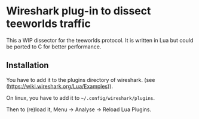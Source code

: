 # Wireshark plug-in to dissect teeworlds traffic

This a WIP dissector for the teeworlds protocol.
It is written in Lua but could be ported to C for better performance.

## Installation

You have to add it to the plugins directory of wireshark. (see (https://wiki.wireshark.org/Lua/Examples)).

On linux, you have to add it to `~/.config/wireshark/plugins`.

Then to (re)load it, Menu -> Analyse -> Reload Lua Plugins.
